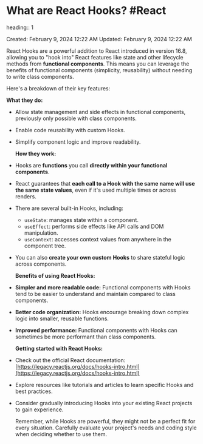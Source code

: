 # What are React Hooks? #React 
heading:: 1

Created: February 9, 2024 12:22 AM
Updated: February 9, 2024 12:22 AM

React Hooks are a powerful addition to React introduced in version 16.8, allowing you to "hook into" React features like state and other lifecycle methods from **functional components**. This means you can leverage the benefits of functional components (simplicity, reusability) without needing to write class components.

Here's a breakdown of their key features:

**What they do:**
- Allow state management and side effects in functional components, previously only possible with class components.
- Enable code reusability with custom Hooks.
- Simplify component logic and improve readability.
  
  **How they work:**
- Hooks are **functions** you call **directly within your functional components**.
- React guarantees that **each call to a Hook with the same name will use the same state values**, even if it's used multiple times or across renders.
- There are several built-in Hooks, including:
	- `useState`: manages state within a component.
	- `useEffect`: performs side effects like API calls and DOM manipulation.
	- `useContext`: accesses context values from anywhere in the component tree.
- You can also **create your own custom Hooks** to share stateful logic across components.
  
  **Benefits of using React Hooks:**
- **Simpler and more readable code:** Functional components with Hooks tend to be easier to understand and maintain compared to class components.
- **Better code organization:** Hooks encourage breaking down complex logic into smaller, reusable functions.
- **Improved performance:** Functional components with Hooks can sometimes be more performant than class components.
  
  **Getting started with React Hooks:**
- Check out the official React documentation: [https://legacy.reactjs.org/docs/hooks-intro.html](https://legacy.reactjs.org/docs/hooks-intro.html)
- Explore resources like tutorials and articles to learn specific Hooks and best practices.
- Consider gradually introducing Hooks into your existing React projects to gain experience.
  
  Remember, while Hooks are powerful, they might not be a perfect fit for every situation. Carefully evaluate your project's needs and coding style when deciding whether to use them.